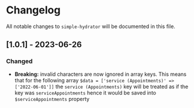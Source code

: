 # Changelog

All notable changes to `simple-hydrator` will be documented in this file.

## [1.0.1] - 2023-06-26

### Changed

- **Breaking:** invalid characters are now ignored in array keys. This means that for the following
  array `$data = ['service (Appointments)' => ['2022-06-01']]` the `service (Appointments)` key will be treated as if the
  key was `serviceAppointments` hence it would be saved into `$serviceAppointments` property 
